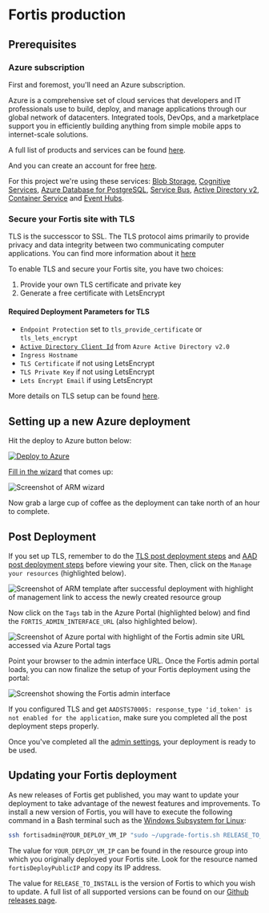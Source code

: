# Fortis production 

## Prerequisites

### Azure subscription

First and foremost, you'll need an Azure subscription. 

Azure is a comprehensive set of cloud services that developers and IT professionals use to build, deploy, and manage applications through our global network of datacenters. Integrated tools, DevOps, and a marketplace support you in efficiently building anything from simple mobile apps to internet-scale solutions.

A full list of products and services can be found [here](https://azure.microsoft.com/en-us/services/).

And you can create an account for free [here](https://azure.microsoft.com/en-us/free/).

For this project we're using these services: [Blob Storage](https://azure.microsoft.com/en-us/services/storage/blobs/), [Cognitive Services](https://azure.microsoft.com/en-us/services/cognitive-services/), [Azure Database for PostgreSQL](https://azure.microsoft.com/en-us/services/postgresql/), [Service Bus](https://azure.microsoft.com/en-us/services/service-bus/), [Active Directory v2](https://azure.microsoft.com/en-us/services/active-directory/), [Container Service](https://azure.microsoft.com/en-us/services/container-service/) and [Event Hubs](https://azure.microsoft.com/en-us/services/event-hubs/).

### Secure your Fortis site with TLS

TLS is the successcor to SSL. The TLS protocol aims primarily to provide privacy and data integrity between two communicating computer applications. You can find more information about it [here](https://en.wikipedia.org/wiki/Transport_Layer_Security)

To enable TLS and secure your Fortis site, you have two choices:

1. Provide your own TLS certificate and private key
2. Generate a free certificate with LetsEncrypt

#### Required Deployment Parameters for TLS

* `Endpoint Protection` set to `tls_provide_certificate` or `tls_lets_encrypt`
* [`Active Directory Client Id`](./aad-setup.md) from `Azure Active Directory v2.0`
* `Ingress Hostname`
* `TLS Certificate` if not using LetsEncrypt
* `TLS Private Key` if not using LetsEncrypt
* `Lets Encrypt Email` if using LetsEncrypt

More details on TLS setup can be found [here](./tls-setup.md).

## Setting up a new Azure deployment

Hit the deploy to Azure button below:

[![Deploy to Azure](http://azuredeploy.net/deploybutton.svg)](https://deploy.azure.com/?repository=https://github.com/catalystcode/project-fortis/tree/master?ptmpl=azuredeploy.parameters.json)

[Fill in the wizard](./azure-deploy-parameters.md) that comes up:

![Screenshot of ARM wizard](https://user-images.githubusercontent.com/7635865/27882830-e785819c-6193-11e7-9b27-5fc452f23b1a.png)

Now grab a large cup of coffee as the deployment can take north of an hour to
complete.

## Post Deployment

If you set up TLS, remember to do the [TLS post deployment steps](https://github.com/CatalystCode/project-fortis/blob/master/project-fortis-pipeline/docs/tls-setup.md#post-deployment-steps) and [AAD post deployment steps](https://github.com/CatalystCode/project-fortis/blob/master/project-fortis-pipeline/docs/aad-setup.md#post-deployment-steps) before viewing your site. Then, click on the `Manage your resources`
(highlighted below).

![Screenshot of ARM template after successful deployment with highlight of management link to access the newly created resource group](https://user-images.githubusercontent.com/1086421/33331326-4437a7fe-d42f-11e7-8b4a-19b968b4705b.png)

Now click on the `Tags` tab in the Azure Portal (highlighted below) and find the
`FORTIS_ADMIN_INTERFACE_URL` (also highlighted below).

![Screenshot of Azure portal with highlight of the Fortis admin site URL accessed via Azure Portal tags](https://user-images.githubusercontent.com/1086421/33331249-1b1ce1f4-d42f-11e7-8341-0100660e9e74.png)

Point your browser to the admin interface URL. Once the Fortis admin portal
loads, you can now finalize the setup of your Fortis deployment using the portal:

![Screenshot showing the Fortis admin interface](https://user-images.githubusercontent.com/1086421/33331562-e9e589be-d42f-11e7-870c-6b758ec2141a.png)

If you configured TLS and get `AADSTS70005: response_type 'id_token' is not enabled for the application`, make sure you completed all the post deployment steps properly.

Once you've completed all the [admin settings](./admin-settings.md), your
deployment is ready to be used.

## Updating your Fortis deployment

As new releases of Fortis get published, you may want to update your deployment
to take advantage of the newest features and improvements. To install a new
version of Fortis, you will have to execute the following command in a Bash
terminal such as the [Windows Subsystem for Linux](https://docs.microsoft.com/en-us/windows/wsl/about):

```sh
ssh fortisadmin@YOUR_DEPLOY_VM_IP "sudo ~/upgrade-fortis.sh RELEASE_TO_INSTALL"
```

The value for `YOUR_DEPLOY_VM_IP` can be found in the resource group into which
you originally deployed your Fortis site. Look for the resource named `fortisDeployPublicIP`
and copy its IP address.

The value for `RELEASE_TO_INSTALL` is the version of Fortis to which you wish to
update. A full list of all supported versions can be found on our [Github releases page](https://github.com/CatalystCode/project-fortis/releases).
